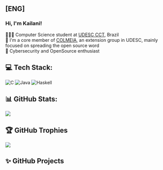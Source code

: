 ## [ENG]
### Hi, I'm Kailani! 
👩🏻‍💻 Computer Science student at [UDESC CCT](https://www.udesc.br/cct), Brazil <br/>
🐝 I'm a core member of [COLMEIA](https://www.udesc.br/cct/colmeia), an extension group in UDESC, mainly focused on spreading the open source word<br/>
📖 Cybersecurity and OpenSource enthusiast 


## 💻 Tech Stack:
![C](https://img.shields.io/badge/c-%2300599C.svg?style=for-the-badge&logo=c&logoColor=white) ![Java](https://img.shields.io/badge/java-%23ED8B00.svg?style=for-the-badge&logo=openjdk&logoColor=white) ![Haskell](https://img.shields.io/badge/Haskell-5e5086?style=for-the-badge&logo=haskell&logoColor=white)

## 📊 GitHub Stats:
![](https://github-readme-stats.vercel.app/api?username=Kailani&theme=dark&hide_border=false&include_all_commits=false&count_private=false)<br/>

## 🏆 GitHub Trophies
![](https://github-profile-trophy.vercel.app/?username=Kailani&theme=radical&no-frame=false&no-bg=true&margin-w=4)

## ✨ GitHub Projects 
<!--[Linguagem de Programação](lik)-->

<!-- Proudly created with GPRM ( https://gprm.itsvg.in ) -->
